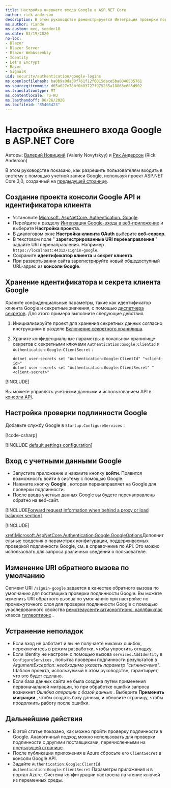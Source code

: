 ```yaml
---
title: Настройка внешнего входа Google в ASP.NET Core
author: rick-anderson
description: В этом руководстве демонстрируется Интеграция проверки подлинности пользователя учетной записи Google с существующим ASP.NET Core приложением.
ms.author: riande
ms.custom: mvc, seodec18
ms.date: 03/19/2020
no-loc:
- Blazor
- Blazor Server
- Blazor WebAssembly
- Identity
- Let's Encrypt
- Razor
- SignalR
uid: security/authentication/google-logins
ms.openlocfilehash: ba0b9a0da30f761f12f6015dace5ba8046535761
ms.sourcegitcommit: d65a027e78bf0b83727f975235a18863e685d902
ms.translationtype: MT
ms.contentlocale: ru-RU
ms.lasthandoff: 06/26/2020
ms.locfileid: "85405423"
---
```

# <a name="google-external-login-setup-in-aspnet-core"></a>Настройка внешнего входа Google в ASP.NET Core

Авторы: [Валерий Новицкий](https://github.com/01binary) (Valeriy Novytskyy) и [Рик Андерсон](https://twitter.com/RickAndMSFT) (Rick Anderson)

В этом руководстве показано, как разрешить пользователям входить в систему с помощью учетной записи Google, используя проект ASP.NET Core 3,0, созданный на [предыдущей странице](xref:security/authentication/social/index).

## <a name="create-a-google-api-console-project-and-client-id"></a>Создание проекта консоли Google API и идентификатора клиента

* Установите [Microsoft. AspNetCore. Authentication. Google](https://www.nuget.org/packages/Microsoft.AspNetCore.Authentication.Google).
* Перейдите к разделу [Интеграция Google-входа в веб-приложение](https://developers.google.com/identity/sign-in/web/sign-in) и выберите **Настройка проекта**.
* В диалоговом окне **Настройка клиента OAuth** выберите **веб-сервер**.
* В текстовом поле " **зарегистрированные URI перенаправления** " задайте URI перенаправления. Например `https://localhost:44312/signin-google`.
* Сохраните **идентификатор клиента** и **секрет клиента**.
* При развертывании сайта зарегистрируйте новый общедоступный URL-адрес из **консоли Google**.

## <a name="store-the-google-client-id-and-secret"></a>Хранение идентификатора и секрета клиента Google

Храните конфиденциальные параметры, такие как идентификатор клиента Google и секретные значения, с помощью [диспетчера секретов](xref:security/app-secrets). Для этого примера выполните следующие действия.

1. Инициализируйте проект для хранения секретных данных согласно инструкциям в разделе [Включение секретного хранилища](xref:security/app-secrets#enable-secret-storage).
1. Храните конфиденциальные параметры в локальном хранилище секретов с секретными ключами `Authentication:Google:ClientId` и `Authentication:Google:ClientSecret` :

    ```dotnetcli
    dotnet user-secrets set "Authentication:Google:ClientId" "<client-id>"
    dotnet user-secrets set "Authentication:Google:ClientSecret" "<client-secret>"
    ```

[!INCLUDE[](~/includes/environmentVarableColon.md)]

Вы можете управлять учетными данными и использованием API в [консоли API](https://console.developers.google.com/apis/dashboard).

## <a name="configure-google-authentication"></a>Настройка проверки подлинности Google

Добавьте службу Google в `Startup.ConfigureServices` :

[!code-csharp[](~/security/authentication/social/social-code/3.x/StartupGoogle3x.cs?highlight=11-19)]

[!INCLUDE [default settings configuration](includes/default-settings2-2.md)]

## <a name="sign-in-with-google"></a>Вход с учетными данными Google

* Запустите приложение и нажмите кнопку **войти**. Появится возможность войти в систему с помощью Google.
* Нажмите кнопку **Google** , которая перенаправляет на Google для проверки подлинности.
* После ввода учетных данных Google вы будете перенаправлены обратно на веб-сайт.

[!INCLUDE[Forward request information when behind a proxy or load balancer section](includes/forwarded-headers-middleware.md)]

[!INCLUDE[](includes/chain-auth-providers.md)]

<xref:Microsoft.AspNetCore.Authentication.Google.GoogleOptions>Дополнительные сведения о параметрах конфигурации, поддерживаемых проверкой подлинности Google, см. в справочнике по API. Это можно использовать для запроса различных сведений о пользователе.

## <a name="change-the-default-callback-uri"></a>Изменение URI обратного вызова по умолчанию

Сегмент URI `/signin-google` задается в качестве обратного вызова по умолчанию для поставщика проверки подлинности Google. Вы можете изменить URI обратного вызова по умолчанию при настройке по промежуточного слоя для проверки подлинности Google с помощью унаследованного свойства [ремотеаусентикатионоптионс. каллбаккпас](/dotnet/api/microsoft.aspnetcore.authentication.remoteauthenticationoptions.callbackpath) класса [гуглеоптионс](/dotnet/api/microsoft.aspnetcore.authentication.google.googleoptions) .

## <a name="troubleshooting"></a>Устранение неполадок

* Если вход не работает и вы не получаете никаких ошибок, переключитесь в режим разработки, чтобы упростить отладку.
* Если Identity не настроен с помощью вызова `services.AddIdentity` в `ConfigureServices` , попытка проверки подлинности результатов в *ArgumentException: необходимо указать параметр "сигнинсчеме"*. Шаблон проекта, используемый в этом руководстве, гарантирует, что это будет сделано.
* Если база данных сайта не была создана путем применения первоначальной миграции, то при обработке ошибки запроса возникнет *Ошибка операции с базой данных* . Выберите **Применить миграции** , чтобы создать базу данных, и обновите страницу, чтобы продолжить работу после ошибки.

## <a name="next-steps"></a>Дальнейшие действия

* В этой статье показано, как можно пройти проверку подлинности в Google. Аналогичный подход можно использовать для проверки подлинности с другими поставщиками, перечисленными на [предыдущей странице](xref:security/authentication/social/index).
* После публикации приложения в Azure сбросьте его `ClientSecret` в консоли Google API.
* Задайте `Authentication:Google:ClientId` `Authentication:Google:ClientSecret` Параметры приложения и в портал Azure. Система конфигурации настроена на чтение ключей из переменных среды.
